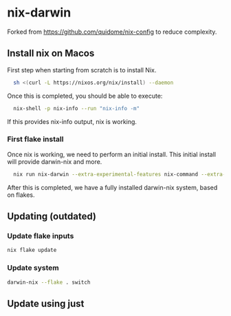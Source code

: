 # nix-darwin


Forked from https://github.com/quidome/nix-config to reduce complexity.

## Install nix on Macos

First step when starting from scratch is to install Nix.

```sh
  sh <(curl -L https://nixos.org/nix/install) --daemon
```

Once this is completed, you should be able to execute:

```sh
  nix-shell -p nix-info --run "nix-info -m"
```

If this provides nix-info output, nix is working.

### First flake install

Once nix is working, we need to perform an initial install. This initial install will provide darwin-nix and more.

```sh
  nix run nix-darwin --extra-experimental-features nix-command --extra-experimental-features flakes -- switch --flake .
```

After this is completed, we have a fully installed darwin-nix system, based on flakes.

## Updating (outdated)

### Update flake inputs

```sh
nix flake update
```

### Update system

```sh
darwin-nix --flake . switch
```

## Update using just
